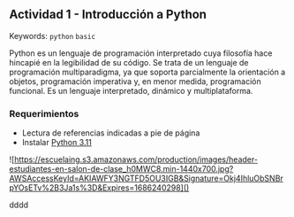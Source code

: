 ## Actividad 1 - Introducción a Python
Keywords: `python` `basic`

Python es un lenguaje de programación interpretado cuya filosofía hace hincapié en la legibilidad de su código. Se trata de un lenguaje de programación multiparadigma, ya que soporta parcialmente la orientación a objetos, programación imperativa y, en menor medida, programación funcional. Es un lenguaje interpretado, dinámico y multiplataforma.

### Requerimientos

* Lectura de referencias indicadas a pie de página
* Instalar [Python 3.11](https://www.python.org/downloads/release/python-3113/)

![https://escuelaing.s3.amazonaws.com/production/images/header-estudiantes-en-salon-de-clase_h0MWC8.min-1440x700.jpg?AWSAccessKeyId=AKIAWFY3NGTFD5OU3IGB&Signature=Okj4IhluObSNBrpYOsETv%2B3Ja1s%3D&Expires=1686240298]()

dddd